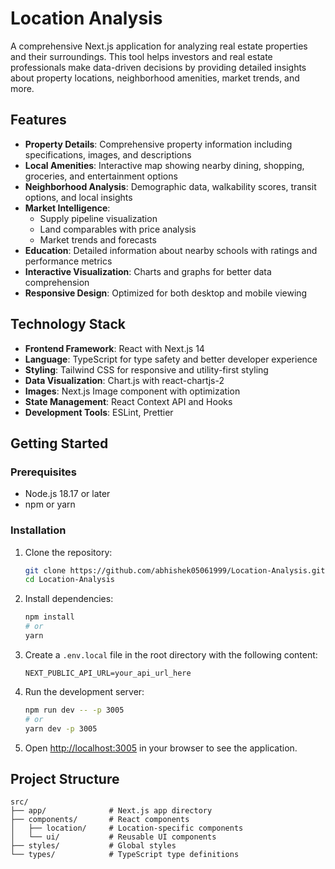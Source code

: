 # Location Analysis

A comprehensive Next.js application for analyzing real estate properties and their surroundings. This tool helps investors and real estate professionals make data-driven decisions by providing detailed insights about property locations, neighborhood amenities, market trends, and more.

## Features

- **Property Details**: Comprehensive property information including specifications, images, and descriptions
- **Local Amenities**: Interactive map showing nearby dining, shopping, groceries, and entertainment options
- **Neighborhood Analysis**: Demographic data, walkability scores, transit options, and local insights
- **Market Intelligence**: 
  - Supply pipeline visualization
  - Land comparables with price analysis
  - Market trends and forecasts
- **Education**: Detailed information about nearby schools with ratings and performance metrics
- **Interactive Visualization**: Charts and graphs for better data comprehension
- **Responsive Design**: Optimized for both desktop and mobile viewing

## Technology Stack

- **Frontend Framework**: React with Next.js 14
- **Language**: TypeScript for type safety and better developer experience
- **Styling**: Tailwind CSS for responsive and utility-first styling
- **Data Visualization**: Chart.js with react-chartjs-2
- **Images**: Next.js Image component with optimization
- **State Management**: React Context API and Hooks
- **Development Tools**: ESLint, Prettier

## Getting Started

### Prerequisites

- Node.js 18.17 or later
- npm or yarn

### Installation

1. Clone the repository:
   ```bash
   git clone https://github.com/abhishek05061999/Location-Analysis.git
   cd Location-Analysis
   ```

2. Install dependencies:
   ```bash
   npm install
   # or
   yarn
   ```

3. Create a `.env.local` file in the root directory with the following content:
   ```
   NEXT_PUBLIC_API_URL=your_api_url_here
   ```

4. Run the development server:
   ```bash
   npm run dev -- -p 3005
   # or
   yarn dev -p 3005
   ```

5. Open [http://localhost:3005](http://localhost:3005) in your browser to see the application.

## Project Structure

```
src/
├── app/              # Next.js app directory
├── components/       # React components
│   ├── location/     # Location-specific components
│   └── ui/           # Reusable UI components
├── styles/           # Global styles
└── types/            # TypeScript type definitions
```

